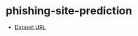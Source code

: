 # phishing-site-prediction
- [Dataset URL](https://www.kaggle.com/datasets/taruntiwarihp/phishing-site-urls)
